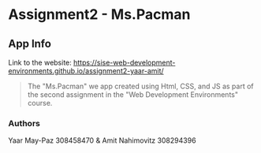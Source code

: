 # Assignment2 - Ms.Pacman
 

## App Info
Link to the website: https://sise-web-development-environments.github.io/assignment2-yaar-amit/

> The "Ms.Pacman" we app created using Html, CSS, and JS as part of the second assignment in the "Web Development Environments" course.

### Authors

Yaar May-Paz 308458470 & Amit Nahimovitz 308294396
